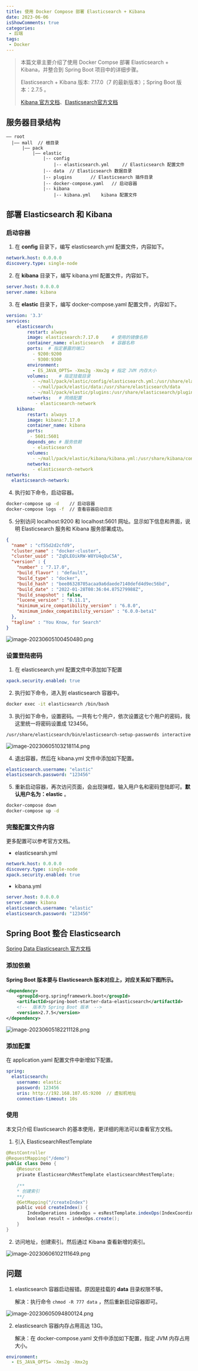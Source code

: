 ```yaml
---
title: 使用 Docker Compose 部署 Elasticsearch + Kibana
date: 2023-06-06
isShowComments: true
categories: 
 - 后端
tags: 
 - Docker
---
```



> 本篇文章主要介绍了使用 Docker Compse 部署 Elasticsearch + Kibana，并整合到 Spring Boot 项目中的详细步骤。
>
> Elasticsearch + Kibana 版本: 7.17.0（7 的最新版本）；Spring Boot 版本：2.7.5 。
>
> [Kibana 官方文档](https://www.elastic.co/guide/cn/kibana/current/settings.html)、[Elasticsearch官方文档](https://www.elastic.co/guide/en/elasticsearch/reference/7.17/important-settings.html)

## 服务器目录结构

```
—— root
  |—— mall  // 根目录
      |—— pack 
          |—— elastic
              |-- config
                  |-- elasticsearch.yml     // Elasticsearch 配置文件
              |-- data  // Elasticsearch 数据目录
              |-- plugins       // Elasticsearch 插件目录
              |-- docker-compose.yaml   // 启动容器
              |-- kibana
                  |-- kibana.yml    kibana 配置文件
```

## 部署 Elasticsearch 和 Kibana

### 启动容器

1.  在 **config** 目录下，编写 elasticsearch.yml 配置文件，内容如下。

```yaml
network.host: 0.0.0.0
discovery.type: single-node
```

2.  在 **kibana** 目录下，编写 kibana.yml 配置文件，内容如下。

```yaml
server.host: 0.0.0.0
server.name: kibana
```

3.  在 **elastic** 目录下，编写 docker-compose.yaml 配置文件，内容如下。

```yaml
version: '3.3'
services:
    elasticsearch:
        restart: always
        image: elasticsearch:7.17.0     # 使用的镜像名称
        container_name: elasticsearch   # 容器名称
        ports:  # 指定暴露的端口
          - 9200:9200
          - 9300:9300
        environment: 
          - ES_JAVA_OPTS= -Xms2g -Xmx2g # 指定 JVM 内存大小
        volumes:    # 指定挂载目录
          - ~/mall/pack/elastic/config/elasticsearch.yml:/usr/share/elasticsearch/config/elasticsearch.yml
          - ~/mall/pack/elastic/data:/usr/share/elasticsearch/data
          - ~/mall/pack/elastic/plugins:/usr/share/elasticsearch/plugins
        networks:   # 网络配置
           - elasticsearch-network
    kibana:
        restart: always
        image: kibana:7.17.0
        container_name: kibana
        ports:
         - 5601:5601
        depends_on: # 服务依赖
          - elasticsearch
        volumes:
          - ~/mall/pack/elastic/kibana/kibana.yml:/usr/share/kibana/config/kibana.yml
        networks:
          - elasticsearch-network
networks:
  elasticsearch-network:
```

4.  执行如下命令，启动容器。

```sh
docker-compose up -d    // 启动容器
docker-compose logs -f  // 查看容器启动日志
```

5.  分别访问 localhost:9200 和 localhost:5601 网址。显示如下信息和界面，说明 Elasticsearch 服务和 Kibana 服务部署成功。

```json
{
  "name" : "cf55d2d2cfd9",
  "cluster_name" : "docker-cluster",
  "cluster_uuid" : "ZqDLEOikRW-W8YU4qQuC5A",
  "version" : {
    "number" : "7.17.0",
    "build_flavor" : "default",
    "build_type" : "docker",
    "build_hash" : "bee86328705acaa9a6daede7140defd4d9ec56bd",
    "build_date" : "2022-01-28T08:36:04.875279988Z",
    "build_snapshot" : false,
    "lucene_version" : "8.11.1",
    "minimum_wire_compatibility_version" : "6.8.0",
    "minimum_index_compatibility_version" : "6.0.0-beta1"
  },
  "tagline" : "You Know, for Search"
}
```

![image-20230605100450480.png](https://p3-juejin.byteimg.com/tos-cn-i-k3u1fbpfcp/079334d4068a4172a9fa999f34582e21~tplv-k3u1fbpfcp-zoom-1.image)

### 设置登陆密码

1.  在 elasticsearch.yml 配置文件中添加如下配置

```yaml
xpack.security.enabled: true
```

2.  执行如下命令，进入到 elasticsearch 容器中。

```sh
docker exec -it elasticsearch /bin/bash
```

3.  执行如下命令，设置密码。一共有七个用户，依次设置这七个用户的密码，我这里统一将密码设置成 123456。

```sh
/usr/share/elasticsearch/bin/elasticsearch-setup-passwords interactive
```

![image-20230605103218114.png](https://p3-juejin.byteimg.com/tos-cn-i-k3u1fbpfcp/8edf8a4cac2f4ed59edbbc8bb6659e92~tplv-k3u1fbpfcp-zoom-1.image)

4.  退出容器，然后在 kibana.yml 文件中添加如下配置。

```yaml
elasticsearch.username: "elastic"
elasticsearch.password: "123456"
```

5.  重新启动容器，再次访问页面，会出现弹框，输入用户名和密码登陆即可。**默认用户名为：elastic** 。

```sh
docker-compose down
docker-compose up -d
```

### 完整配置文件内容

更多配置可以参考官方文档。

-   elasticsearsh.yml

```yaml
network.host: 0.0.0.0
discovery.type: single-node
xpack.security.enabled: true
```

-   kibana.yml

```yaml
server.host: 0.0.0.0
server.name: kibana
elasticsearch.username: "elastic"
elasticsearch.password: "123456"
```

## Spring Boot 整合 Elasticsearch

[Spring Data Elasticsearch 官方文档](https://docs.spring.io/spring-data/elasticsearch/docs/4.4.12/reference/html/#preface)

### 添加依赖

**Spring Boot 版本要与 Elasticsearch 版本对应上，对应关系如下图所示。**

```xml
<dependency>
    <groupId>org.springframework.boot</groupId>
    <artifactId>spring-boot-starter-data-elasticsearch</artifactId>
    <!--  版本为 Spring Boot 版本  -->
    <version>2.7.5</version> 
</dependency>
```

![image-20230605182211128.png](https://s2.loli.net/2023/06/06/XqwQuK89ea2yBJg.png)

### 添加配置

在 application.yaml 配置文件中新增如下配置。

```yaml
spring:
  elasticsearch:
    username: elastic
    password: 123456
    uris: http://192.168.107.65:9200  // 虚拟机地址
    connection-timeout: 10s
```

### 使用

本文只介绍 Elasticsearch 的基本使用，更详细的用法可以查看官方文档。

1.  引入 ElasticsearchRestTemplate

```java
@RestController
@RequestMapping("/demo")
public class Demo {
    @Resource
    private ElasticsearchRestTemplate elasticsearchRestTemplate;
    
    /**
    * 创建索引
    **/
    @GetMapping("/createIndex")
    public void createIndex() {
        IndexOperations indexOps = esRestTemplate.indexOps(IndexCoordinates.of("elasticsearch"));
        boolean result = indexOps.create();
    }
}
```

2.  访问地址，创建索引。然后通过 Kibana 查看新增的索引。

![image-20230606102111649.png](https://p3-juejin.byteimg.com/tos-cn-i-k3u1fbpfcp/17bf34463e664282942a339893774b96~tplv-k3u1fbpfcp-zoom-1.image)

## 问题

1.  elasticsearch 容器启动报错。原因是挂载的 **data** 目录权限不够。

    解决：执行命令 `chmod -R 777 data` ，然后重新启动容器即可。
    
![image-20230605094800124.png](https://s2.loli.net/2023/06/05/jnJvgN16cfRLSQU.png)

2.  elasticsearch 容器内存占用高达 13G。

    解决：在 docker-compose.yaml 文件中添加如下配置，指定 JVM 内存占用大小。
    
~~~yaml
environment:
  - ES_JAVA_OPTS= -Xms2g -Xmx2g
~~~

